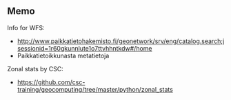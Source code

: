 ## Memo

Info for WFS:
- http://www.paikkatietohakemisto.fi/geonetwork/srv/eng/catalog.search;jsessionid=1r60gkunnlute1o7ttvhhntkdw#/home
- Paikkatietoikkunasta metatietoja

Zonal stats by CSC:
- https://github.com/csc-training/geocomputing/tree/master/python/zonal_stats
